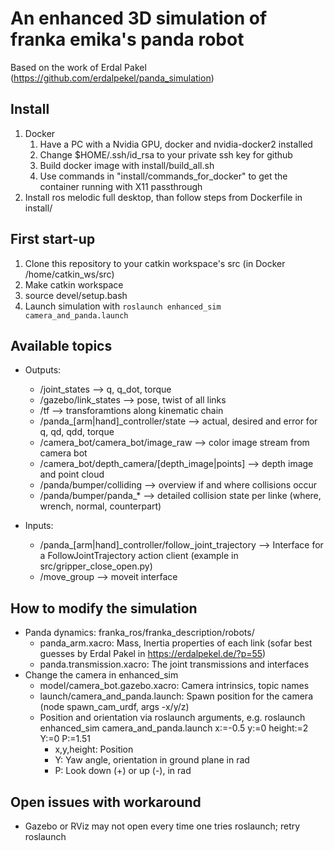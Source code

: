 An enhanced 3D simulation of franka emika's panda robot
=========
Based on the work of Erdal Pakel (https://github.com/erdalpekel/panda_simulation)

Install
----------

1. Docker
    1. Have a PC with a Nvidia GPU, docker and nvidia-docker2 installed
    2. Change $HOME/.ssh/id_rsa to your private ssh key for github
    3. Build docker image with install/build_all.sh
    4. Use commands in "install/commands_for_docker" to get the container running with X11 passthrough
2. Install ros melodic full desktop, than follow steps from Dockerfile in install/

First start-up
----------

1. Clone this repository to your catkin workspace's src (in Docker /home/catkin_ws/src)
2. Make catkin workspace
3. source devel/setup.bash
4. Launch simulation with `roslaunch enhanced_sim camera_and_panda.launch`

Available topics
-------

* Outputs:
    * /joint_states --> q, q_dot, torque
    * /gazebo/link_states --> pose, twist of all links
    * /tf --> transforamtions along kinematic chain
    * /panda_[arm|hand]_controller/state --> actual, desired and error for q, qd, qdd, torque
    * /camera_bot/camera_bot/image_raw --> color image stream from camera bot
    * /camera_bot/depth_camera/[depth_image|points] --> depth image and point cloud
    * /panda/bumper/colliding --> overview if and where collisions occur
    * /panda/bumper/panda_* --> detailed collision state per linke (where, wrench, normal, counterpart)

* Inputs:
    * /panda_[arm|hand]_controller/follow_joint_trajectory --> Interface for a FollowJointTrajectory action client (example in src/gripper_close_open.py)
    * /move_group --> moveit interface

How to modify the simulation
-------
* Panda dynamics: franka_ros/franka_description/robots/
    * panda_arm.xacro: Mass, Inertia properties of each link (sofar best guesses by Erdal Pakel in https://erdalpekel.de/?p=55)
    * panda.transmission.xacro: The joint transmissions and interfaces
* Change the camera in enhanced_sim
    * model/camera_bot.gazebo.xacro: Camera intrinsics, topic names
    * launch/camera_and_panda.launch: Spawn position for the camera (node spawn_cam_urdf, args -x/y/z)
    * Position and orientation via roslaunch arguments, e.g. roslaunch enhanced_sim camera_and_panda.launch x:=-0.5 y:=0 height:=2 Y:=0 P:=1.51
	    * x,y,height: Position
	    * Y: Yaw angle, orientation in ground plane in rad
	    * P: Look down (+) or up (-), in rad
	   
	   
Open issues with workaround
--------
* Gazebo or RViz may not open every time one tries roslaunch; retry roslaunch
